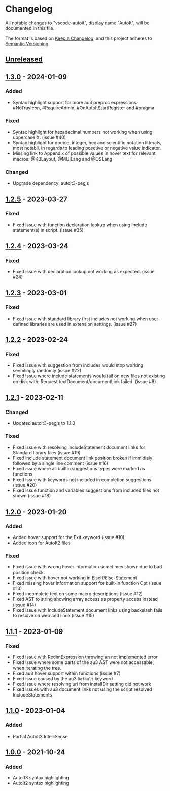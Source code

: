 # Changelog

All notable changes to "vscode-autoit", display name "AutoIt", will be documented in this file.

The format is based on [Keep a Changelog](https://keepachangelog.com/en/1.0.0/),
and this project adheres to [Semantic Versioning](https://semver.org/spec/v2.0.0.html).

## [Unreleased]

## [1.3.0] - 2024-01-09

### Added

- Syntax highlight support for more au3 preproc expressions: #NoTrayIcon, #RequireAdmin, #OnAutoItStartRegister and #pragma

### Fixed

- Syntax highlight for hexadecimal numbers not working when using uppercase X. (issue #40)
- Syntax highlight for double, integer, hex and scientific notation litterals, most notabli, in regards to leading posetive or negative value indicator.
- Missing link to Appendix of possible values in hover text for relevant macros: @KBLayout, @MUILang and @OSLang

### Changed

- Upgrade dependency: autoit3-pegjs

## [1.2.5] - 2023-03-27

### Fixed

- Fixed issue with function declaration lookup when using include statement(s) in script. (issue #35)

## [1.2.4] - 2023-03-24

### Fixed

- Fixed issue with declaration lookup not working as expected. (issue #24)

## [1.2.3] - 2023-03-01

### Fixed

- Fixed issue with standard library first includes not working when user-defined libraries are used in extension settings. (issue #27)

## [1.2.2] - 2023-02-24

### Fixed

- Fixed issue with suggestion from includes would stop working seemlingly randomly (issue #22)
- Fixed issue where include statements would fail on new files not existing on disk with: Request textDocument/documentLink failed. (issue #8)

## [1.2.1] - 2023-02-11

### Changed

- Updated autoit3-pegjs to 1.1.0

### Fixed

- Fixed issue with resolving IncludeStatement document links for Standard library files (issue #19)
- Fixed include statement document link position broken if immidialy followed by a single line comment (issue #16)
- Fixed issue where all builtin suggestions types were marked as functions
- Fixed issue with keywords not included in completion suggestions (issue #20)
- Fixed issue function and variables suggestions from included files not shown (issue #18)

## [1.2.0] - 2023-01-20

### Added

- Added hover support for the Exit keyword (issue #10)
- Added icon for AutoIt2 files

### Fixed

- Fixed issue with wrong hover information sometimes shown due to bad position check.
- Fixed issue with hover not working in ElseIf/Else-Statement
- Fixed missing hover information support for built-in function Opt (issue #13)
- Fixed incomplete text on some macro descriptions (issue #12)
- Fixed AST to string showing array access as property access instead (issue #14)
- Fixed issue with IncludeStatement document links using backslash fails to resolve on web and linux (issue #15)

## [1.1.1] - 2023-01-09

### Fixed

- Fixed issue with RedimExpression throwing an not implemented error
- Fixed issue where some parts of the au3 AST were not accessable, when iterating the tree.
- Fixed au3 hover support within functions (issue #7)
- Fixed issue caused by the au3 `Default` keyword
- Fixed issue where resolving uri from installDir setting did not work
- Fixed issues with au3 document links not using the script resolved IncludeStatements

## [1.1.0] - 2023-01-04

### Added

- Partial AutoIt3 IntelliSense

## [1.0.0] - 2021-10-24

### Added

- AutoIt3 syntax highlighting
- AutoIt2 syntax highlighting

[Unreleased]: https://github.com/genius257/vscode-autoit/compare/1.3.0...HEAD
[1.3.0]: https://github.com/genius257/vscode-autoit/compare/1.2.5...1.3.0
[1.2.5]: https://github.com/genius257/vscode-autoit/compare/1.2.4...1.2.5
[1.2.4]: https://github.com/genius257/vscode-autoit/compare/1.2.3...1.2.4
[1.2.3]: https://github.com/genius257/vscode-autoit/compare/1.2.2...1.2.3
[1.2.2]: https://github.com/genius257/vscode-autoit/compare/1.2.1...1.2.2
[1.2.1]: https://github.com/genius257/vscode-autoit/compare/1.2.0...1.2.1
[1.2.0]: https://github.com/genius257/vscode-autoit/compare/1.1.1...1.2.0
[1.1.1]: https://github.com/genius257/vscode-autoit/compare/1.1.0...1.1.1
[1.1.0]: https://github.com/genius257/vscode-autoit/compare/1.0.0...1.1.0
[1.0.0]: https://github.com/genius257/vscode-autoit/releases/tag/1.0.0

